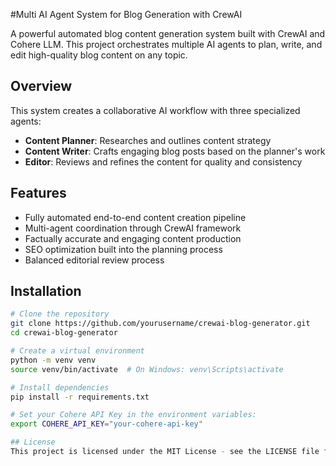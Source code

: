 #Multi AI Agent System for Blog Generation with CrewAI

A powerful automated blog content generation system built with CrewAI and Cohere LLM. This project orchestrates multiple AI agents to plan, write, and edit high-quality blog content on any topic.

## Overview

This system creates a collaborative AI workflow with three specialized agents:
- **Content Planner**: Researches and outlines content strategy
- **Content Writer**: Crafts engaging blog posts based on the planner's work
- **Editor**: Reviews and refines the content for quality and consistency

## Features

- Fully automated end-to-end content creation pipeline
- Multi-agent coordination through CrewAI framework
- Factually accurate and engaging content production
- SEO optimization built into the planning process
- Balanced editorial review process

## Installation

```bash
# Clone the repository
git clone https://github.com/yourusername/crewai-blog-generator.git
cd crewai-blog-generator

# Create a virtual environment
python -m venv venv
source venv/bin/activate  # On Windows: venv\Scripts\activate

# Install dependencies
pip install -r requirements.txt

# Set your Cohere API Key in the environment variables:
export COHERE_API_KEY="your-cohere-api-key"

## License
This project is licensed under the MIT License - see the LICENSE file for details.
